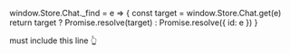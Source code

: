 window.Store.Chat._find = e => {
const target = window.Store.Chat.get(e)
return target ? Promise.resolve(target) : Promise.resolve({
id: e
})
}

must include this line 👆

